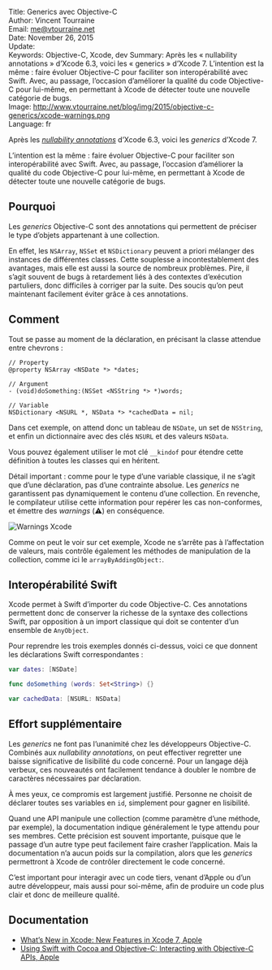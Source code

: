 Title:     Generics avec Objective-C  
Author:    Vincent Tourraine  
Email:     me@vtourraine.net  
Date:      November 26, 2015  
Update:    
Keywords:  Objective-C, Xcode, dev
Summary:   Après les « nullability annotations » d’Xcode 6.3, voici les « generics » d’Xcode 7. L’intention est la même : faire évoluer Objective-C pour faciliter son interopérabilité avec Swift. Avec, au passage, l’occasion d’améliorer la qualité du code Objective-C pour lui-même, en permettant à Xcode de détecter toute une nouvelle catégorie de bugs.    
Image:     http://www.vtourraine.net/blog/img/2015/objective-c-generics/xcode-warnings.png  
Language:  fr  


Après les [_nullability annotations_](http://www.vtourraine.net/blog/2015/objective-c-nullability) d’Xcode 6.3, voici les _generics_ d’Xcode 7. 

L’intention est la même : faire évoluer Objective-C pour faciliter son interopérabilité avec Swift. Avec, au passage, l’occasion d’améliorer la qualité du code Objective-C pour lui-même, en permettant à Xcode de détecter toute une nouvelle catégorie de bugs.


## Pourquoi

Les _generics_ Objective-C sont des annotations qui permettent de préciser le type d’objets appartenant à une collection.

En effet, les `NSArray`, `NSSet` et `NSDictionary` peuvent a priori mélanger des instances de différentes classes. Cette souplesse a incontestablement des avantages, mais elle est aussi la source de nombreux problèmes. Pire, il s’agit souvent de bugs à retardement liés à des contextes d’exécution partuliers, donc difficiles à corriger par la suite. Des soucis qu’on peut maintenant facilement éviter grâce à ces annotations.


## Comment

Tout se passe au moment de la déclaration, en précisant la classe attendue entre chevrons :

``` objc
// Property
@property NSArray <NSDate *> *dates;

// Argument
- (void)doSomething:(NSSet <NSString *> *)words;

// Variable
NSDictionary <NSURL *, NSData *> *cachedData = nil;
```

Dans cet exemple, on attend donc un tableau de `NSDate`, un set de `NSString`, et enfin un dictionnaire avec des clés `NSURL` et des valeurs `NSData`.

Vous pouvez également utiliser le mot clé `__kindof` pour étendre cette définition à toutes les classes qui en héritent.

Détail important : comme pour le type d’une variable classique, il ne s’agit que d’une déclaration, pas d’une contrainte absolue. Les _generics_ ne garantissent pas dynamiquement le contenu d’une collection. En revenche, le compilateur utilise cette information pour repérer les cas non-conformes, et émettre des _warnings_ (⚠️) en conséquence. 

![Warnings Xcode][Xcode warning]

Comme on peut le voir sur cet exemple, Xcode ne s’arrête pas à l’affectation de valeurs, mais contrôle également les méthodes de manipulation de la collection, comme ici le `arrayByAddingObject:`.


## Interopérabilité Swift

Xcode permet à Swift d’importer du code Objective-C. Ces annotations permettent donc de conserver la richesse de la syntaxe des collections Swift, par opposition à un import classique qui doit se contenter d’un ensemble de `AnyObject`.

Pour reprendre les trois exemples donnés ci-dessus, voici ce que donnent les déclarations Swift correspondantes :

``` swift
var dates: [NSDate]

func doSomething (words: Set<String>) {}

var cachedData: [NSURL: NSData]
```


## Effort supplémentaire

Les _generics_ ne font pas l’unanimité chez les développeurs Objective-C. Combinés aux _nullability annotations_, on peut effectiver regretter une baisse significative de lisibilité du code concerné. Pour un langage déjà verbeux, ces nouveautés ont facilement tendance à doubler le nombre de caractères nécessaires par déclaration.

À mes yeux, ce compromis est largement justifié. Personne ne choisit de déclarer toutes ses variables en `id`, simplement pour gagner en lisibilité.

Quand une API manipule une collection (comme paramètre d’une méthode, par exemple), la documentation indique généralement le type attendu pour ses membres. Cette précision est souvent importante, puisque que le passage d’un autre type peut facilement faire crasher l’application. Mais la documentation n’a aucun poids sur la compilation, alors que les _generics_ permettront à Xcode de contrôler directement le code concerné.

C’est important pour interagir avec un code tiers, venant d’Apple ou d’un autre développeur, mais aussi pour soi-même, afin de produire un code plus clair et donc de meilleure qualité. 


## Documentation

- [What’s New in Xcode: New Features in Xcode 7, Apple](https://developer.apple.com/library/prerelease/ios/documentation/DeveloperTools/Conceptual/WhatsNewXcode/Articles/xcode_7_0.html)
- [Using Swift with Cocoa and Objective-C: Interacting with Objective-C APIs, Apple](https://developer.apple.com/library/prerelease/ios/documentation/Swift/Conceptual/BuildingCocoaApps/InteractingWithObjective-CAPIs.html#//apple_ref/doc/uid/TP40014216-CH4-ID35)

[Xcode warning]: http://www.vtourraine.net/blog/img/2015/objective-c-generics/xcode-warnings.png
